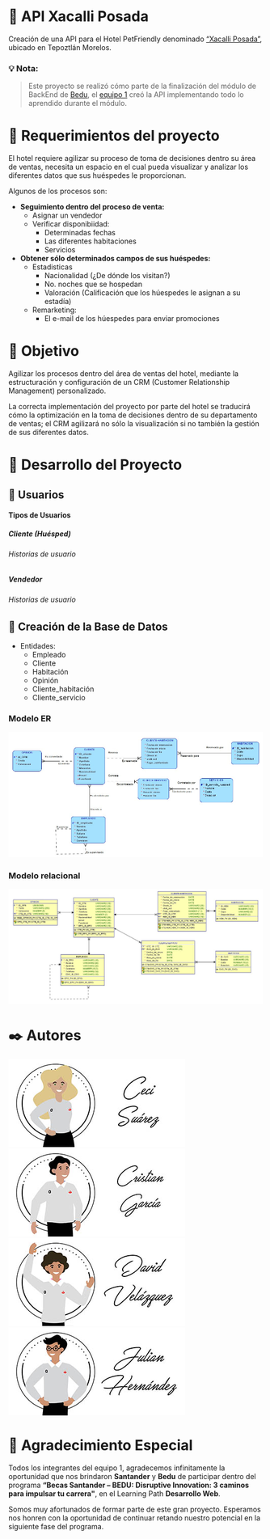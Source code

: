 # 🏨  API Xacalli Posada

Creación de una API para el Hotel PetFriendly denominado [“Xacalli Posada”](https://www.facebook.com/XacalliEnTepoztlan), ubicado en Tepoztlán Morelos.

### 💡 Nota:

> Este proyecto se realizó cómo parte de la finalización del módulo de BackEnd de [Bedu](https://bedu.org/), el [equipo 1](#autores) creó la API implementando todo lo aprendido durante el módulo.


# 🚀 Requerimientos del proyecto

El hotel requiere agilizar su proceso de toma de decisiones dentro su área de ventas, necesita un espacio en el cual pueda visualizar y analizar los diferentes datos que sus huéspedes le proporcionan.

Algunos de los procesos son:
* **Seguimiento dentro del proceso de venta:** 
    * Asignar un vendedor
    * Verificar disponibiidad:
        * Determinadas fechas
        * Las diferentes habitaciones
        * Servicios
* **Obtener sólo determinados campos de sus huéspedes:**
    * Estadisticas
        * Nacionalidad (¿De dónde los visitan?)
        * No. noches que se hospedan
        * Valoración (Calificación que los húespedes le asignan a su estadía)
    * Remarketing:
        * El e-mail de los húespedes para enviar promociones

# 🎯 Objetivo

Agilizar los procesos dentro del área de ventas del hotel, mediante la estructuración y configuración de un CRM (Customer Relationship Management) personalizado.

La correcta implementación del proyecto por parte del hotel se traducirá cómo la optimización en la toma de decisiones dentro de su departamento de ventas; el CRM agilizará no sólo la visualización si no también la gestión de sus diferentes datos.

# 📖 Desarrollo del Proyecto

## 👱 Usuarios

#### Tipos de Usuarios 

##### Cliente (Huésped)

###### Historias de usuario


##### Vendedor

###### Historias de usuario


## 📝 Creación de la Base de Datos

* Entidades:
    * Empleado
    * Cliente
    * Habitación
    * Opinión 
    * Cliente_habitación
    * Cliente_servicio

### Modelo ER
![modelo_er](./img/modelo_er.jpg)

### Modelo relacional
![modelo_relacional](./img/modelo_relacional.jpg)

<a name="autores"></a>
# ✒️ Autores 

[![Ceci Suarez](./img/ceci_suarez.jpg)](https://github.com/CeciSuareZaldivar) [![Cristian Garcia](./img/cristian_garcia.jpg)](https://github.com/Adalk033)  
[![David Velazquez](./img/david_velazquez.jpg)](https://github.com/dvmoran1) [![Julian Hernandez](/img/julian_hernandez.jpg)](https://github.com/codeinit-code)


# 🎁  Agradecimiento Especial

Todos los integrantes del equipo 1, agradecemos infinitamente la oportunidad que nos brindaron **Santander** y **Bedu** de participar dentro del programa __“Becas Santander – BEDU: Disruptive Innovation: 3 caminos para impulsar tu carrera"__, en el Learning Path **Desarrollo Web**.

Somos muy afortunados de formar parte de este gran proyecto. 
Esperamos nos honren con la oportunidad de continuar retando nuestro potencial en la siguiente fase del programa.  
